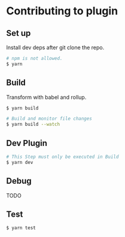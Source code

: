# Contributing to plugin

## Set up

Install dev deps after git clone the repo.

```bash
# npm is not allowed.
$ yarn
```

## Build

Transform with babel and rollup.

```bash
$ yarn build

# Build and monitor file changes
$ yarn build --watch

```

## Dev Plugin

```bash
# This Step must only be executed in Build
$ yarn dev
```

## Debug

TODO

## Test

```bash
$ yarn test
```

